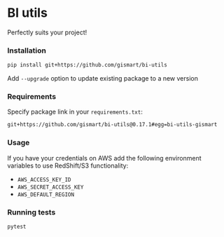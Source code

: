 # BI utils

Perfectly suits your project!

### Installation

```bash
pip install git+https://github.com/gismart/bi-utils
```

Add `--upgrade` option to update existing package to a new version

### Requirements

Specify package link in your `requirements.txt`:

```txt
git+https://github.com/gismart/bi-utils@0.17.1#egg=bi-utils-gismart
```

### Usage

If you have your credentials on AWS add the following environment variables to use RedShift/S3 functionality:

- `AWS_ACCESS_KEY_ID`
- `AWS_SECRET_ACCESS_KEY`
- `AWS_DEFAULT_REGION`

### Running tests

```bash
pytest
```
